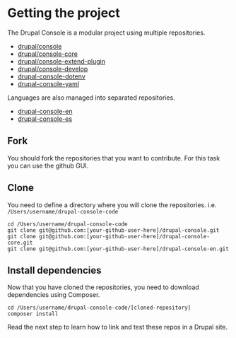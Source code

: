 # Getting the project

The Drupal Console is a modular project using multiple repositories. 
* [drupal/console](https://github.com/hechoendrupal/drupal-console)
* [drupal/console-core](https://github.com/hechoendrupal/drupal-console-core)
* [drupal/console-extend-plugin](https://github.com/hechoendrupal/drupal-console-extend-plugin)
* [drupal/console-develop](https://github.com/weknowinc/drupal-console-develop)
* [drupal-console-dotenv](https://github.com/weknowinc/drupal-console-dotenv)
* [drupal-console-yaml](https://github.com/weknowinc/drupal-console-yaml)
        
Languages are also managed into separated repositories.
* [drupal-console-en](https://github.com/hechoendrupal/drupal-console-en)
* [drupal-console-es](https://github.com/hechoendrupal/drupal-console-es)

## Fork
You should fork the repositories that you want to contribute. For this task you can use the github GUI.

## Clone
You need to define a directory where you will clone the repositories. i.e. `/Users/username/drupal-console-code`
```
cd /Users/username/drupal-console-code
git clone git@github.com:[your-github-user-here]/drupal-console.git
git clone git@github.com:[your-github-user-here]/drupal-console-core.git
git clone git@github.com:[your-github-user-here]/drupal-console-en.git
```

## Install dependencies
Now that you have cloned the repositories, you need to download dependencies using Composer.
```
cd /Users/username/drupal-console-code/[cloned-repository]
composer install
```

Read the next step to learn how to link and test these repos in a Drupal site.
